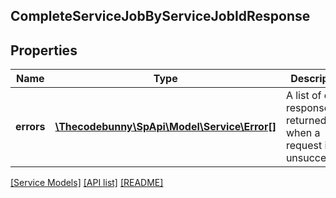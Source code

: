 ## CompleteServiceJobByServiceJobIdResponse

## Properties

Name | Type | Description | Notes
------------ | ------------- | ------------- | -------------
**errors** | [**\Thecodebunny\SpApi\Model\Service\Error[]**](Error.md) | A list of error responses returned when a request is unsuccessful. | [optional]

[[Service Models]](../) [[API list]](../../Api) [[README]](../../../README.md)
